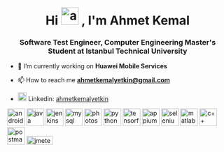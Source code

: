 <h1 align="center">Hi <img src="https://raw.githubusercontent.com/aemmadi/aemmadi/master/wave.gif" alt="android" width="40" height="40"/> , I'm Ahmet Kemal</h1>
<h3 align="center">Software Test Engineer, Computer Engineering Master's Student at Istanbul Technical University</h3>

- 🔭 I’m currently working on **Huawei Mobile Services**

- 📫 How to reach me **ahmetkemalyetkin@gmail.com**
- <img src="https://cdn-icons-png.flaticon.com/512/174/174857.png" alt="android" width="20" height="20"/> Linkedin: [ahmetkemalyetkin](https://www.linkedin.com/in/ahmetkemalyetkin/) 

<p align="left"><img src="https://www.vectorlogo.zone/logos/android/android-icon.svg" alt="android" width="40" height="40"/> <img src="https://www.vectorlogo.zone/logos/java/java-icon.svg" alt="java" width="40" height="40"/> <img src="https://www.vectorlogo.zone/logos/jenkins/jenkins-icon.svg" alt="jenkins" width="40" height="40"/> <img src="https://www.vectorlogo.zone/logos/mysql/mysql-official.svg" alt="mysql" width="40" height="40"/> <img src="https://seeklogo.com/images/A/adobe-photoshop-logo-7B88D7B5AA-seeklogo.com.png" alt="photoshop" width="40" height="40"/> <img src="https://www.vectorlogo.zone/logos/python/python-icon.svg" alt="python" width="40" height="40"/> <img src="https://www.vectorlogo.zone/logos/tensorflow/tensorflow-icon.svg" alt="tensorflow" width="40" height="40"/> <img src="https://seeklogo.com/images/A/appium-logo-7A2DD5B4E3-seeklogo.com.png" alt="appium" width="40" height="40"/> <img src="https://seeklogo.com/images/S/selenium-logo-DB9103D7CF-seeklogo.com.png" alt="selenium" width="40" height="40"/> <img src="https://seeklogo.com/images/M/matlab-logo-AE6C96A5DD-seeklogo.com.png" alt="matlab" width="40" height="40"/> <img src="https://seeklogo.com/images/C/c-logo-43CE78FF9C-seeklogo.com.png" alt="c++" width="40" height="40"/> <img src="https://www.vectorlogo.zone/logos/getpostman/getpostman-icon.svg" alt="postman" width="40" height="40"/>  <img src="http://home.apache.org/~fschumacher/jmeter7.svg" alt="jmeter" width="60" height="20"/> </p>


